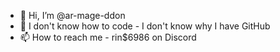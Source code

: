 - 👋 Hi, I’m @ar-mage-ddon
- 👀 I don't know how to code - I don't know why I have GitHub
- 📫 How to reach me - rin$6986 on Discord

<!---
ar-mage-ddon/ar-mage-ddon is a ✨ special ✨ repository because its `README.md` (this file) appears on your GitHub profile.
You can click the Preview link to take a look at your changes.
--->
